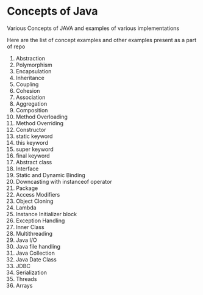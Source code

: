 # Concepts of Java

Various Concepts of JAVA and examples of various implementations

Here are the list of concept examples and other examples present as a part of repo

1. Abstraction
2. Polymorphism
3. Encapsulation
4. Inheritance
5. Coupling
6. Cohesion
7. Association
8. Aggregation
9. Composition
10. Method Overloading
11. Method Overriding
12. Constructor
13. static keyword
14. this keyword
15. super keyword
16. final keyword
17. Abstract class
18. Interface
19. Static and Dynamic Binding
20. Downcasting with instanceof operator
21. Package
22. Access Modifiers
23. Object Cloning
24. Lambda
25. Instance Initializer block
26. Exception Handling
27. Inner Class
28. Multithreading
29. Java I/O
30. Java file handling
31. Java Collection
32. Java Date Class
33. JDBC
34. Serialization
35. Threads
36. Arrays

